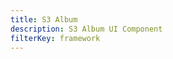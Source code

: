 ```yaml
---
title: S3 Album
description: S3 Album UI Component
filterKey: framework
---
```


<inline-fragment framework="react" src="~/ui-legacy/storage/fragments/react/s3-album.md"></inline-fragment>
<inline-fragment framework="vue" src="~/ui-legacy/storage/fragments/vue/s3-album.md"></inline-fragment>
<inline-fragment framework="angular" src="~/ui-legacy/storage/fragments/angular/s3-album.md"></inline-fragment>
<inline-fragment framework="ionic" src="~/ui-legacy/storage/fragments/ionic/s3-album.md"></inline-fragment>
<inline-fragment framework="react-native" src="~/ui-legacy/storage/fragments/react-native/s3-album.md"></inline-fragment>
